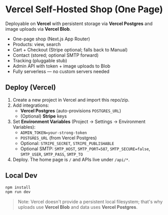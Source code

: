 # Vercel Self-Hosted Shop (One Page)

Deployable on **Vercel** with persistent storage via **Vercel Postgres** and image uploads via **Vercel Blob**.
- One-page shop (Next.js App Router)
- Products: view, search
- Cart + Checkout (Stripe optional; falls back to Manual)
- Contact (stored; optional SMTP forward)
- Tracking (pluggable stub)
- Admin API with token + image uploads to Blob
- Fully serverless — no custom servers needed

## Deploy (Vercel)
1. Create a new project in Vercel and import this repo/zip.
2. Add integrations:
   - **Vercel Postgres** (auto-provisions `POSTGRES_URL`)
   - (Optional) **Stripe** keys
3. Set **Environment Variables** (Project → Settings → Environment Variables):
   - `ADMIN_TOKEN=your-strong-token`
   - `POSTGRES_URL` (from Vercel Postgres)
   - Optional: `STRIPE_SECRET`, `STRIPE_PUBLISHABLE`
   - Optional SMTP: `SMTP_HOST`, `SMTP_PORT=587`, `SMTP_SECURE=false`, `SMTP_USER`, `SMTP_PASS`, `SMTP_TO`
4. Deploy. The home page is `/` and APIs live under `/api/*`.

## Local Dev
```bash
npm install
npm run dev
```

> Note: Vercel doesn't provide a persistent local filesystem; that's why uploads use **Vercel Blob** and data uses **Vercel Postgres**.
